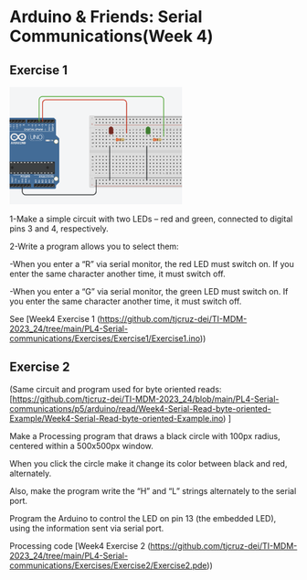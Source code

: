 # Arduino & Friends: Serial Communications(Week 4)


## Exercise 1

<img src="circuit1.png"  alt="Circuit assembly used on this Exercise class" width="60%" height="auto">

1-Make a simple circuit with two LEDs – red and green, connected to digital pins 3 and 4, respectively.

2-Write a program allows you to select them:

-When you enter a “R” via serial monitor, the red LED must switch on. If you enter the 	same character another time, it must switch off.

-When you enter a “G” via serial monitor, the green LED must switch on. If you enter the same character another time, it must switch off.

See [Week4 Exercise 1 (https://github.com/tjcruz-dei/TI-MDM-2023_24/tree/main/PL4-Serial-communications/Exercises/Exercise1/Exercise1.ino))

## Exercise 2

(Same circuit and program used for byte oriented reads: [https://github.com/tjcruz-dei/TI-MDM-2023_24/blob/main/PL4-Serial-communications/p5/arduino/read/Week4-Serial-Read-byte-oriented-Example/Week4-Serial-Read-byte-oriented-Example.ino)
]

Make a Processing program that draws a black circle with 100px radius, centered within a 500x500px window.

When you click the circle make it change its color between black and red, alternately.

Also, make the program write the “H” and “L” strings alternately to the serial port.

Program the Arduino to control the LED on pin 13 (the embedded LED), using the information sent via serial port.

Processing code [Week4 Exercise 2 (https://github.com/tjcruz-dei/TI-MDM-2023_24/tree/main/PL4-Serial-communications/Exercises/Exercise2/Exercise2.pde))

